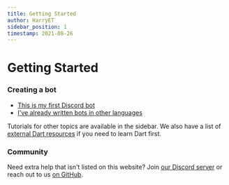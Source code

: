 ```yaml
---
title: Getting Started
author: HarryET
sidebar_position: 1
timestamp: 2021-08-26
---
```


# Getting Started

### Creating a bot
- [This is my first Discord bot](tutorials/writing_your_first_bot.mdx)
- [I've already written bots in other languages](guides/coming_from_another_framework.mdx)

Tutorials for other topics are available in the sidebar. We also have a list of
[external Dart resources](dart_resources.md) if you need to learn Dart first.

### Community

Need extra help that isn't listed on this website? Join [our Discord server](https://discord.gg/nyxx)
or reach out to us [on GitHub](https://github.com/nyxx-discord/nyxx).

